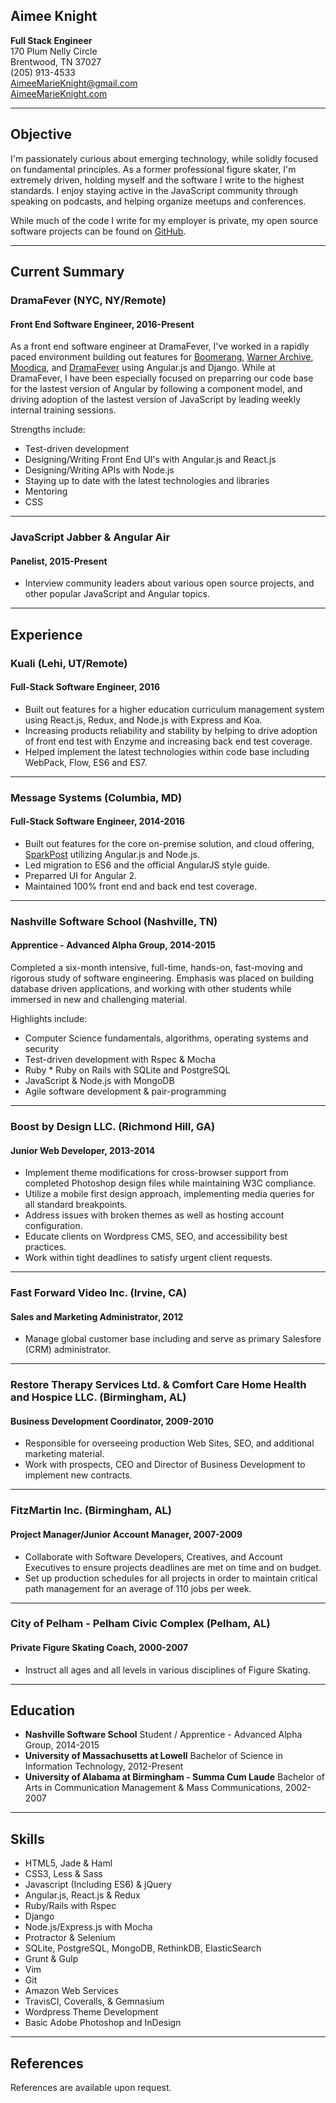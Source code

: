 ## Aimee Knight

**Full Stack Engineer**  
170 Plum Nelly Circle  
Brentwood, TN 37027  
(205) 913-4533  
AimeeMarieKnight@gmail.com  
[AimeeMarieKnight.com](http://aimeemarieknight.com/)

***
Objective
---------
I'm passionately curious about emerging technology, while solidly focused on fundamental principles. As a former professional figure skater, I'm extremely driven, holding myself and the software I write to the highest standards. I enjoy staying active in the JavaScript community through speaking on podcasts, and helping organize meetups and conferences.

While much of the code I write for my employer is private, my open source software projects can be found on [GitHub](https://github.com/aimeeknight).

***
Current Summary
---------------

### **DramaFever** (NYC, NY/Remote)
#### **Front End Software Engineer, 2016-Present**

As a front end software engineer at DramaFever, I've worked in a rapidly paced environment building out features for [Boomerang](https://www.boomerang.com/), [Warner Archive](https://www.warnerarchive.com/), [Moodica](https://www.moodica.com/), and [DramaFever](https://www.dramafever.com/) using Angular.js and Django. While at DramaFever, I have been especially focused on preparring our code base for the lastest version of Angular by following a component model, and driving adoption of the lastest version of JavaScript by leading weekly internal training sessions.

Strengths include:

*  Test-driven development
*  Designing/Writing Front End UI's with Angular.js and React.js
*  Designing/Writing APIs with Node.js
*  Staying up to date with the latest technologies and libraries
*  Mentoring
*  CSS

***

### **JavaScript Jabber & Angular Air**
#### **Panelist, 2015-Present**

- Interview community leaders about various open source projects, and other popular JavaScript and Angular topics.

***
Experience
---------------

### **Kuali** (Lehi, UT/Remote)
#### **Full-Stack Software Engineer, 2016**

- Built out features for a higher education curriculum management system using React.js, Redux, and Node.js with Express and Koa.
- Increasing products reliability and stability by helping to drive adoption of front end test with Enzyme and increasing back end test coverage.
- Helped implement the latest technologies within code base including WebPack, Flow, ES6 and ES7. 

***

### **Message Systems** (Columbia, MD)
#### **Full-Stack Software Engineer, 2014-2016**

- Built out features for the core on-premise solution, and cloud offering, [SparkPost](https://www.sparkpost.com/) utilizing Angular.js and Node.js. 
- Led migration to ES6 and the official AngularJS style guide.
- Preparred UI for Angular 2.
- Maintained 100% front end and back end test coverage.

***

### **Nashville Software School** (Nashville, TN)
#### **Apprentice - Advanced Alpha Group, 2014-2015**

Completed a six-month intensive, full-time, hands-on, fast-moving and rigorous study of software engineering. Emphasis was placed on building database driven applications, and working with other students while immersed in new and challenging material.  

Highlights include: 
- Computer Science fundamentals, algorithms, operating systems and security
- Test-driven development with Rspec & Mocha
- Ruby * Ruby on Rails with SQLite and PostgreSQL
- JavaScript & Node.js with MongoDB
- Agile software development & pair-programming

***

### **Boost by Design LLC.** (Richmond Hill, GA)
#### **Junior Web Developer, 2013-2014**

- Implement theme modifications for cross-browser support from completed Photoshop design files while maintaining W3C compliance.
- Utilize a mobile first design approach, implementing media queries for all standard breakpoints.
- Address issues with broken themes as well as hosting account configuration.
- Educate clients on Wordpress CMS, SEO, and accessibility best practices.
- Work within tight deadlines to satisfy urgent client requests.

***

### **Fast Forward Video Inc.** (Irvine, CA)
#### **Sales and Marketing Administrator, 2012**

- Manage global customer base including and serve as primary Salesfore (CRM) administrator.

***

### **Restore Therapy Services Ltd. & Comfort Care Home Health and Hospice LLC.** (Birmingham, AL)
#### **Business Development Coordinator, 2009-2010**

- Responsible for overseeing production Web Sites, SEO, and additional marketing material.
- Work with prospects, CEO and Director of Business Development to implement new contracts.

***

### **FitzMartin Inc.** (Birmingham, AL)
#### **Project Manager/Junior Account Manager, 2007-2009**

- Collaborate with Software Developers, Creatives, and Account Executives to ensure projects deadlines are met on time and on budget.
- Set up production schedules for all projects in order to maintain critical path management for an average of 110 jobs per week.

***

### **City of Pelham - Pelham Civic Complex** (Pelham, AL)
#### **Private Figure Skating Coach, 2000-2007**

- Instruct all ages and all levels in various disciplines of Figure Skating.

***
Education
---------

* **Nashville Software School** Student / Apprentice - Advanced Alpha Group, 2014-2015
* **University of Massachusetts at Lowell** Bachelor of Science in Information Technology, 2012-Present
* **University of Alabama at Birmingham  - Summa Cum Laude** Bachelor of Arts in Communication Management & Mass Communications, 2002-2007

***
Skills
------

*  HTML5, Jade & Haml
*  CSS3, Less & Sass
*  Javascript (Including ES6) & jQuery
*  Angular.js, React.js & Redux
*  Ruby/Rails with Rspec
*  Django
*  Node.js/Express.js with Mocha
*  Protractor & Selenium
*  SQLite, PostgreSQL, MongoDB, RethinkDB, ElasticSearch
*  Grunt & Gulp
*  Vim
*  Git
*  Amazon Web Services
*  TravisCI, Coveralls, & Gemnasium
*  Wordpress Theme Development
*  Basic Adobe Photoshop and InDesign

***
References
------
References are available upon request.
